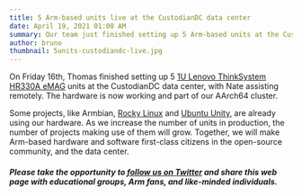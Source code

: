 ```yaml
---
title: 5 Arm-based units live at the CustodianDC data center
date: April 19, 2021 01:00 AM
summary: Our team just finished setting up 5 Arm-based units at the CustodianDC data center
author: bruno
thumbnail: 5units-custodiandc-live.jpg
---
```


On Friday 16th, Thomas finished setting up 5 [1U Lenovo ThinkSystem HR330A eMAG](https://aarch64.com/post/overview-of-donated-hardware) units at the CustodianDC data center, with Nate assisting remotely. The hardware is now working and part of our AArch64 cluster.

Some projects, like Armbian, [Rocky Linux](https://rockylinux.org/) and [Ubuntu Unity](https://ubuntuunity.org/), are already using our hardware. As we increase the number of units in production, the number of projects making use of them will grow. Together, we will make Arm-based hardware and software first-class citizens in the open-source community, and the data center.

##### Please take the opportunity to [follow us on Twitter](https://twitter.com/fosshostorg) and share this web page with educational groups, Arm fans, and like-minded individuals.
